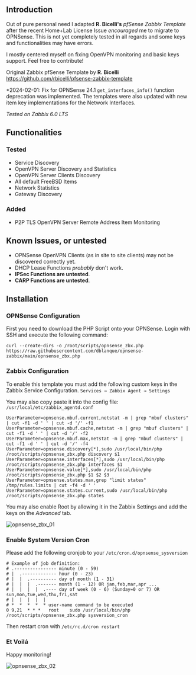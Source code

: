 ## Introduction
Out of pure personal need I adapted **R. Bicelli's** _pfSense Zabbix Template_ after the recent Home+Lab License Issue *encouraged* me to migrate to OPNSense.
This is not yet completely tested in all regards and some keys and functionalities may have errors.

I mostly centered myself on fixing OpenVPN monitoring and basic keys support. Feel free to contribute!

Original Zabbix pfSense Template by **R. Bicelli**
<https://github.com/rbicelli/pfsense-zabbix-template>

*2024-02-01: Fix for OPNSense 24.1 `get_interfaces_info()` function deprecation was implemented. The templates were also updated with new item key implementations for the Network Interfaces.

*Tested on Zabbix 6.0 LTS*

## Functionalities

### Tested
* Service Discovery
* OpenVPN Server Discovery and Statistics
* OpenVPN Server Clients Discovery
* All default FreeBSD Items
* Network Statistics
* Gateway Discovery

### Added
* P2P TLS OpenVPN Server Remote Address Item Monitoring

## Known Issues, or untested
* OPNSense OpenVPN Clients (as in site to site clients) may not be discovered correctly yet.
* DHCP Lease Functions *probably* don't work.
* **IPSec Functions are untested**.
* **CARP Functions are untested**.

## Installation

### OPNSense Configuration
First you need to download the PHP Script onto your OPNSense.
Login with SSH and execute the following command:

`curl --create-dirs -o /root/scripts/opnsense_zbx.php https://raw.githubusercontent.com/dblanque/opnsense-zabbix/main/opnsense_zbx.php`

### Zabbix Configuration

To enable this template you must add the following custom keys in the Zabbix Service Configuration.
`Services → Zabbix Agent → Settings`

You may also copy paste it into the config file:
`/usr/local/etc/zabbix_agentd.conf`

```
UserParameter=opnsense.mbuf.current,netstat -m | grep "mbuf clusters" | cut -f1 -d ' ' | cut -d '/' -f1
UserParameter=opnsense.mbuf.cache,netstat -m | grep "mbuf clusters" | cut -f1 -d ' ' | cut -d '/' -f2
UserParameter=opnsense.mbuf.max,netstat -m | grep "mbuf clusters" | cut -f1 -d ' ' | cut -d '/' -f4
UserParameter=opnsense.discovery[*],sudo /usr/local/bin/php /root/scripts/opnsense_zbx.php discovery $1
UserParameter=opnsense.interfaces[*],sudo /usr/local/bin/php /root/scripts/opnsense_zbx.php interfaces $1
UserParameter=opnsense.value[*],sudo /usr/local/bin/php /root/scripts/opnsense_zbx.php $1 $2 $3
UserParameter=opnsense.states.max,grep "limit states" /tmp/rules.limits | cut -f4 -d ' '
UserParameter=opnsense.states.current,sudo /usr/local/bin/php /root/scripts/opnsense_zbx.php states
```

You may also enable Root by allowing it in the Zabbix Settings and add the keys on the *Advanced* tab.

![opnsense_zbx_01](https://github.com/dblanque/opnsense-zabbix/assets/68660667/9fd17b20-3c7c-4a09-a816-9e422137d1c6)


### Enable System Version Cron

Please add the following cronjob to your `/etc/cron.d/opnsense_sysversion`

```
# Example of job definition:
# .---------------- minute (0 - 59)
# |  .------------- hour (0 - 23)
# |  |  .---------- day of month (1 - 31)
# |  |  |  .------- month (1 - 12) OR jan,feb,mar,apr ...
# |  |  |  |  .---- day of week (0 - 6) (Sunday=0 or 7) OR sun,mon,tue,wed,thu,fri,sat
# |  |  |  |  |
# *  *  *  *  * user-name command to be executed
0 9,21	* * *	root	sudo /usr/local/bin/php /root/scripts/opnsense_zbx.php sysversion_cron
```

Then restart cron with `/etc/rc.d/cron restart`

### Et Voilá

Happy monitoring!

![opnsense_zbx_02](https://github.com/dblanque/opnsense-zabbix/assets/68660667/d801d0b8-2b48-4b0e-b494-a6478123ce3e)
